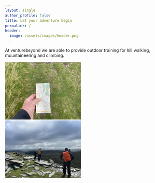 ```yaml
---
layout: single
author_profile: false
title: Let your adventure begin
permalink: /
header:
  image: /assets/images/header.png
---
```


At venturebeyond we are able to provide outdoor training for hill walking, mountaineering and climbing.

<img src="/assets/images/image4.png" alt="map" width="50%" height="auto">
<img src="/assets/images/image6.png" alt="group" width="50%" height="auto">

<!--- [![Mountain Training](/assets/images/mt-logo.png)](https://www.mountain-training.org)
[![NNAS](/assets/images/nnas-logo.png)](https://nnas-org.uk) --->
